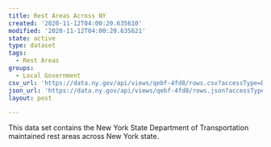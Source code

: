 ```yaml
---
title: Rest Areas Across NY
created: '2020-11-12T04:00:20.635610'
modified: '2020-11-12T04:00:20.635621'
state: active
type: dataset
tags:
  - Rest Areas
groups:
  - Local Government
csv_url: 'https://data.ny.gov/api/views/qebf-4fd8/rows.csv?accessType=DOWNLOAD'
json_url: 'https://data.ny.gov/api/views/qebf-4fd8/rows.json?accessType=DOWNLOAD'
layout: post

---
```

This data set contains the New York State Department of Transportation maintained rest areas across New York state.
